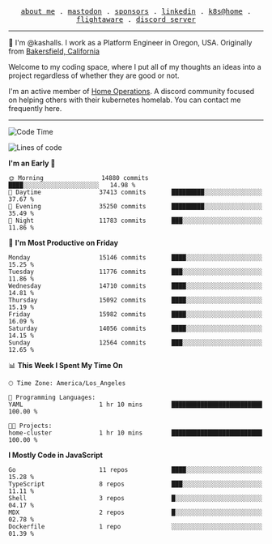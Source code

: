 <p align="center">
  <samp>
    <a href="https://jordanjones.org/">about me</a> .
    <a rel="me" href="https://mastodon.social/@kashall">mastodon</a> .
    <a href="https://github.com/sponsors/kashalls">sponsors</a> .
    <a href="https://linkedin.com/in/jordpjones">linkedin</a> .
    <a href="https://github.com/kashalls/home-cluster">k8s@home</a> .
    <a href="https://flightaware.com/adsb/stats/user/kashalls">flightaware</a> .
    <a href="https://discord.gg/V2WrCfqba9">discord server</a>
  </samp>
</p>

----------------------------------------------------------------

:wave: I'm @kashalls. I work as a Platform Engineer in Oregon, USA. Originally from [Bakersfield, California](https://maps.app.goo.gl/QQMtywTWghpXB6Tu6)

Welcome to my coding space, where I put all of my thoughts an ideas into a project regardless of whether they are good or not.

I'm an active member of [Home Operations](https://discord.gg/home-operations). A discord community focused on helping others with their kubernetes homelab. You can contact me frequently here.

----------------------------------------------------------------
<!--START_SECTION:waka-->
![Code Time](http://img.shields.io/badge/Code%20Time-2%2C405%20hrs%2035%20mins-blue)

![Lines of code](https://img.shields.io/badge/From%20Hello%20World%20I%27ve%20Written-13.2%20million%20lines%20of%20code-blue)

**I'm an Early 🐤** 

```text
🌞 Morning                14880 commits       ████░░░░░░░░░░░░░░░░░░░░░   14.98 % 
🌆 Daytime                37413 commits       █████████░░░░░░░░░░░░░░░░   37.67 % 
🌃 Evening                35250 commits       █████████░░░░░░░░░░░░░░░░   35.49 % 
🌙 Night                  11783 commits       ███░░░░░░░░░░░░░░░░░░░░░░   11.86 % 
```
📅 **I'm Most Productive on Friday** 

```text
Monday                   15146 commits       ████░░░░░░░░░░░░░░░░░░░░░   15.25 % 
Tuesday                  11776 commits       ███░░░░░░░░░░░░░░░░░░░░░░   11.86 % 
Wednesday                14710 commits       ████░░░░░░░░░░░░░░░░░░░░░   14.81 % 
Thursday                 15092 commits       ████░░░░░░░░░░░░░░░░░░░░░   15.19 % 
Friday                   15982 commits       ████░░░░░░░░░░░░░░░░░░░░░   16.09 % 
Saturday                 14056 commits       ████░░░░░░░░░░░░░░░░░░░░░   14.15 % 
Sunday                   12564 commits       ███░░░░░░░░░░░░░░░░░░░░░░   12.65 % 
```


📊 **This Week I Spent My Time On** 

```text
🕑︎ Time Zone: America/Los_Angeles

💬 Programming Languages: 
YAML                     1 hr 10 mins        █████████████████████████   100.00 % 

🐱‍💻 Projects: 
home-cluster             1 hr 10 mins        █████████████████████████   100.00 % 
```

**I Mostly Code in JavaScript** 

```text
Go                       11 repos            ████░░░░░░░░░░░░░░░░░░░░░   15.28 % 
TypeScript               8 repos             ███░░░░░░░░░░░░░░░░░░░░░░   11.11 % 
Shell                    3 repos             █░░░░░░░░░░░░░░░░░░░░░░░░   04.17 % 
MDX                      2 repos             █░░░░░░░░░░░░░░░░░░░░░░░░   02.78 % 
Dockerfile               1 repo              ░░░░░░░░░░░░░░░░░░░░░░░░░   01.39 % 
```




<!--END_SECTION:waka-->
